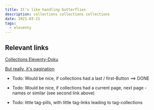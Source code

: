 ```yaml
---
title: It's like handling butterflies
description: collections collections collections
date: 2021-03-21
tags:
  - eleventy
---
```


## Relevant links

[Collections Eleventy-Doku](https://www.11ty.dev/docs/collections/)

[But really, it's pagination](https://www.11ty.dev/docs/pagination/nav/)

- Todo: Would be nice, if collections had a last / first-Button ==> DONE

- Todo: Would be nice, if collections had a current page, next page - names or similar (see second link above)

- Todo: little tag-pills, with little tag-links leading to tag-collections


